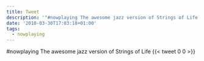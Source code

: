 ```yaml
---
title: Tweet
description: '"#nowplaying The awesome jazz version of Strings of Life "'
date: '2010-03-30T17:03:18+01:00'
tags:
  - nowplaying
---
```

#nowplaying The awesome jazz version of Strings of Life 
      {{< tweet 0 0 >}}
    
